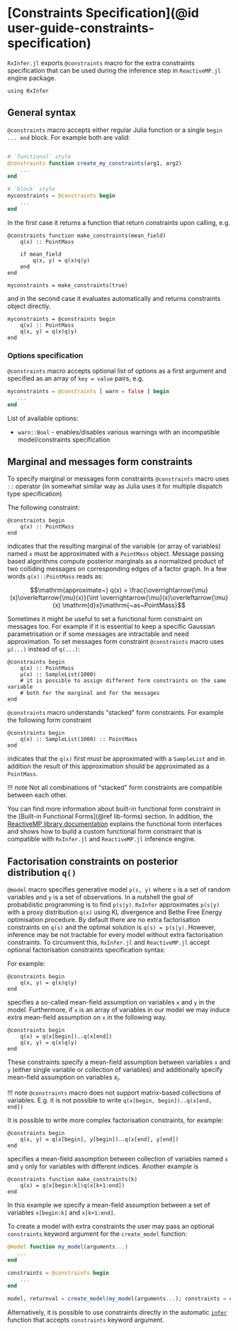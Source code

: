 # [Constraints Specification](@id user-guide-constraints-specification)

`RxInfer.jl` exports `@constraints` macro for the extra constraints specification that can be used during the inference step in `ReactiveMP.jl` engine package.

```@example manual_constraints
using RxInfer
```

## General syntax 

`@constraints` macro accepts either regular Julia function or a single `begin ... end` block. For example both are valid:

```julia

# `functional` style
@constraints function create_my_constraints(arg1, arg2)
    ...
end

# `block` style
myconstraints = @constraints begin 
    ...
end

```

In the first case it returns a function that return constraints upon calling, e.g. 

```@example manual_constraints
@constraints function make_constraints(mean_field)
    q(x) :: PointMass

    if mean_field
        q(x, y) = q(x)q(y)
    end
end

myconstraints = make_constraints(true)
```
 
and in the second case it evaluates automatically and returns constraints object directly.

```@example manual_constraints
myconstraints = @constraints begin 
    q(x) :: PointMass
    q(x, y) = q(x)q(y)
end
```

### Options specification 

`@constraints` macro accepts optional list of options as a first argument and specified as an array of `key = value` pairs, e.g. 

```julia
myconstraints = @constraints [ warn = false ] begin 
   ...
end
```

List of available options:
- `warn::Bool` - enables/disables various warnings with an incompatible model/constraints specification

## Marginal and messages form constraints

To specify marginal or messages form constraints `@constraints` macro uses `::` operator (in somewhat similar way as Julia uses it for multiple dispatch type specification)

The following constraint:

```@example manual_constraints
@constraints begin 
    q(x) :: PointMass
end
```

indicates that the resulting marginal of the variable (or array of variables) named `x` must be approximated with a `PointMass` object. Message passing based algorithms compute posterior marginals as a normalized product of two colliding messages on corresponding edges of a factor graph. In a few words `q(x)::PointMass` reads as:

```math
\mathrm{approximate~} q(x) = \frac{\overrightarrow{\mu}(x)\overleftarrow{\mu}(x)}{\int \overrightarrow{\mu}(x)\overleftarrow{\mu}(x) \mathrm{d}x}\mathrm{~as~PointMass}
```

Sometimes it might be useful to set a functional form constraint on messages too. For example if it is essential to keep a specific Gaussian parametrisation or if some messages are intractable and need approximation. To set messages form constraint `@constraints` macro uses `μ(...)` instead of `q(...)`:

```@example manual_constraints
@constraints begin 
    q(x) :: PointMass
    μ(x) :: SampleList(1000)
    # it is possible to assign different form constraints on the same variable 
    # both for the marginal and for the messages 
end
```

`@constraints` macro understands "stacked" form constraints. For example the following form constraint

```@example manual_constraints
@constraints begin 
    q(x) :: SampleList(1000) :: PointMass
end
```

indicates that the `q(x)` first must be approximated with a `SampleList` and in addition the result of this approximation should be approximated as a `PointMass`. 

!!! note
    Not all combinations of "stacked" form constraints are compatible between each other.

You can find more information about built-in functional form constraint in the [Built-in Functional Forms](@ref lib-forms) section. In addition, the [ReactiveMP library documentation](https://reactivebayes.github.io/ReactiveMP.jl/stable/) explains the functional form interfaces and shows how to build a custom functional form constraint that is compatible with `RxInfer.jl` and `ReactiveMP.jl` inference engine.

## Factorisation constraints on posterior distribution `q()`

`@model` macro specifies generative model `p(s, y)` where `s` is a set of random variables and `y` is a set of observations. In a nutshell the goal of probabilistic programming is to find `p(s|y)`. `RxInfer` approximates `p(s|y)` with a proxy distribution `q(x)` using KL divergence and Bethe Free Energy optimisation procedure. By default there are no extra factorisation constraints on `q(s)` and the optimal solution is `q(s) = p(s|y)`. However, inference may be not tractable for every model without extra factorisation constraints. To circumvent this, `RxInfer.jl` and `ReactiveMP.jl` accept optional factorisation constraints specification syntax:

For example:

```@example manual_constraints
@constraints begin 
    q(x, y) = q(x)q(y)
end
```

specifies a so-called mean-field assumption on variables `x` and `y` in the model. Furthermore, if `x` is an array of variables in our model we may induce extra mean-field assumption on `x` in the following way.

```@example manual_constraints
@constraints begin 
    q(x) = q(x[begin])..q(x[end])
    q(x, y) = q(x)q(y)
end
```

These constraints specify a mean-field assumption between variables `x` and `y` (either single variable or collection of variables) and additionally specify mean-field assumption on variables $x_i$.

!!! note 
    `@constraints` macro does not support matrix-based collections of variables. E.g. it is not possible to write `q(x[begin, begin])..q(x[end, end])`

It is possible to write more complex factorisation constraints, for example:

```@example manual_constraints
@constraints begin 
    q(x, y) = q(x[begin], y[begin])..q(x[end], y[end])
end
```

specifies a mean-field assumption between collection of variables named `x` and `y` only for variables with different indices. Another example is

```@example manual_constraints
@constraints function make_constraints(k)
    q(x) = q(x[begin:k])q(x[k+1:end])
end
```

In this example we specify a mean-field assumption between a set of variables `x[begin:k]` and `x[k+1:end]`. 

To create a model with extra constraints the user may pass an optional `constraints` keyword argument for the `create_model` function:

```julia
@model function my_model(arguments...)
   ...
end

constraints = @constraints begin 
    ...
end

model, returnval = create_model(my_model(arguments...); constraints = constraints)
```

Alternatively, it is possible to use constraints directly in the automatic [`infer`](@ref) function that accepts `constraints` keyword argument. 